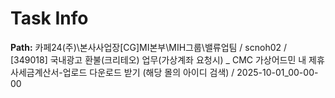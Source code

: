 # Task Info

**Path:** 카페24(주)\본사사업장\[CG]MI본부\MIH그룹\밸류업팀 / scnoh02 / [349018] 국내광고 환불(크리테오) 업무(가상계좌 요청시) _ CMC 가상어드민 내 제휴사세금계산서-업로드 다운로드 받기 (해당 몰의 아이디 검색) / 2025-10-01_00-00-00


